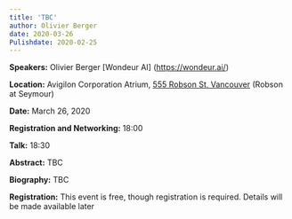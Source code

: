 ```yaml
---
title: 'TBC'
author: Olivier Berger
date: 2020-03-26
Pulishdate: 2020-02-25
---
```

**Speakers:** Olivier Berger [Wondeur AI] (https://wondeur.ai/)

**Location:** Avigilon Corporation Atrium, [555 Robson St, Vancouver](https://goo.gl/maps/6mHjCucr32sv4jv97) (Robson at Seymour)

**Date:** March 26, 2020

**Registration and Networking:** 18:00 

**Talk:** 18:30 

**Abstract:** 
TBC

**Biography:**
TBC


**Registration:** 
This event is free, though registration is required. Details will be made available later
